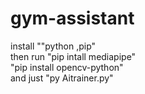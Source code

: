 # gym-assistant<br>
install ""python ,pip"<br>
then run "pip intall mediapipe"<br>
          "pip install opencv-python"<br>
   and just "py Aitrainer.py"<br>

